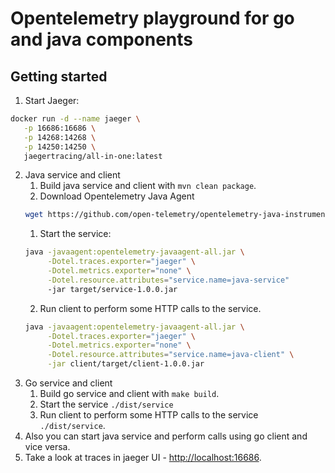 # Opentelemetry playground for go and java components

## Getting started

1. Start Jaeger:
```bash
docker run -d --name jaeger \
   -p 16686:16686 \
   -p 14268:14268 \
   -p 14250:14250 \
   jaegertracing/all-in-one:latest
```
2. Java service and client
    1. Build java service and client with `mvn clean package`.
    2. Download Opentelemetry Java Agent
    ```bash
    wget https://github.com/open-telemetry/opentelemetry-java-instrumentation/releases/latest/download/opentelemetry-javaagent-all.jar`
    ```
    1. Start the service:
     ```bash
     java -javaagent:opentelemetry-javaagent-all.jar \
          -Dotel.traces.exporter="jaeger" \
          -Dotel.metrics.exporter="none" \
          -Dotel.resource.attributes="service.name=java-service"
          -jar target/service-1.0.0.jar
     ```
    2. Run client to perform some HTTP calls to the service.
     ```bash
     java -javaagent:opentelemetry-javaagent-all.jar \
          -Dotel.traces.exporter="jaeger" \
          -Dotel.metrics.exporter="none" \
          -Dotel.resource.attributes="service.name=java-client" \
          -jar client/target/client-1.0.0.jar
     ```
3. Go service and client
    1. Build go service and client with `make build`.
    2. Start the service `./dist/service`
    3. Run client to perform some HTTP calls to the service `./dist/service`.
4. Also you can start java service and perform calls using go client and vice versa.
5. Take a look at traces in jaeger UI - [http://localhost:16686](http://localhost:16686).
